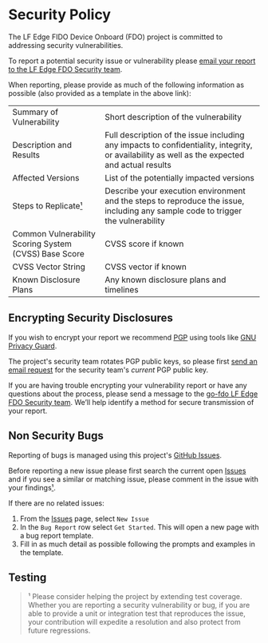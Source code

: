 # Security Policy

The LF Edge FIDO Device Onboard (FDO) project is committed to addressing security vulnerabilities.

To report a potential security issue or vulnerability please [email your report to the LF Edge FDO Security team](mailto:FDO-Security@lists.lfedge.org?subject=%5Bgo-fdo%5D%20Security%20Vulnerability&body=Summary%20of%20Vulnerability%3A%0A%0ADescription%20and%20Results%3A%0A%0AAffected%20Versions%3A%0A%0ASteps%20to%20Replicate%3A%0A%0ACommon%20Vulnerability%20Scoring%20System%20%28CVSS%29%20Base%20Score%3A%0A%0ACVSS%20Vector%20String%3A%0A%0AKnown%20Disclosure%20Plans%3A%0A).

When reporting, please provide as much of the following information as possible (also provided as a template in the above link):

|                                                       |                                                                                                                                               |
| ----------------------------------------------------- | --------------------------------------------------------------------------------------------------------------------------------------------- |
| Summary of Vulnerability                              | Short description of the vulnerability                                                                                                        |
| Description and Results                               | Full description of the issue including any impacts to confidentiality, integrity, or availability as well as the expected and actual results |
| Affected Versions                                     | List of the potentially impacted versions                                                                                                     |
| Steps to Replicate[¹](#testing)                       | Describe your execution environment and the steps to reproduce the issue, including any sample code to trigger the vulnerability              |
| Common Vulnerability Scoring System (CVSS) Base Score | CVSS score if known                                                                                                                           |
| CVSS Vector String                                    | CVSS vector if known                                                                                                                          |
| Known Disclosure Plans                                | Any known disclosure plans and timelines                                                                                                      |

## Encrypting Security Disclosures

If you wish to encrypt your report we recommend [PGP](https://en.wikipedia.org/wiki/Pretty_Good_Privacy) using tools like [GNU Privacy Guard](https://gnupg.org).

The project's security team rotates PGP public keys, so please first [send an email request](mailto:FDO-Security@lists.lfedge.org?subject=%5Bgo-fdo%5D%20Public%20Key%20Request&body=Please%20send%20the%20current%20security%20report%20PGP%20public%20key%2E) for the security team's _current_ PGP public key.

If you are having trouble encrypting your vulnerability report or have any questions about the process, please send a message to the [go-fdo LF Edge FDO Security team](mailto:FDO-Security@lists.lfedge.org?subject=%5Bgo-fdo%5D%20Help%20Needed). We’ll help identify a method for secure transmission of your report.

## Non Security Bugs

Reporting of bugs is managed using this project's [GitHub Issues](https://github.com/fido-device-onboard/go-fdo/issues).

Before reporting a new issue please first search the current open [Issues](https://github.com/fido-device-onboard/go-fdo/issues) and if you see a similar or matching issue, please comment in the issue with your findings[¹](#testing).

If there are no related issues:

1. From the [Issues](https://github.com/fido-device-onboard/go-fdo/issues) page, select `New Issue`
2. In the `Bug Report` row select `Get Started`. This will open a new page with a bug report template.
3. Fill in as much detail as possible following the prompts and examples in the template.

## Testing

> ¹ Please consider helping the project by extending test coverage. Whether you are reporting a security vulnerability or bug, if you are able to provide a unit or integration test that reproduces the issue, your contribution will expedite a resolution and also protect from future regressions.
